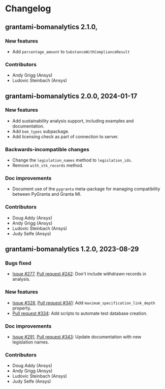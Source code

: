 # Changelog

## grantami-bomanalytics 2.1.0, <release date>

### New features

* Add `percentage_amount` to `SubstanceWithComplianceResult`

### Contributors

* Andy Grigg (Ansys)
* Ludovic Steinbach (Ansys)

## grantami-bomanalytics 2.0.0, 2024-01-17

### New features

* Add sustainability analysis support, including examples and documentation.
* Add `bom_types` subpackage.
* Add licensing check as part of connection to server.

### Backwards-incompatible changes

* Change the `legislation_names` method to `legislation_ids`.
* Remove `with_stk_records` method.

### Doc improvements

* Document use of the `pygranta` meta-package for managing compatibility between PyGranta and
  Granta MI.

### Contributors

* Doug Addy (Ansys)
* Andy Grigg (Ansys)
* Ludovic Steinbach (Ansys)
* Judy Selfe (Ansys)

## grantami-bomanalytics 1.2.0, 2023-08-29

### Bugs fixed

* [Issue #277](https://github.com/ansys/grantami-bomanalytics/issues/277),
  [Pull request #242](https://github.com/ansys/grantami-bomanalytics/pull/282): 
  Don't include withdrawn records in analysis.

### New features

* [Issue #328](https://github.com/ansys/grantami-bomanalytics/issues/328),
  [Pull request #341](https://github.com/ansys/grantami-bomanalytics/pull/341):
  Add `maximum_specification_link_depth` property.
* [Pull request #334](https://github.com/ansys/grantami-bomanalytics/pull/334):
  Add scripts to automate test database creation.

### Doc improvements

* [Issue #291](https://github.com/ansys/grantami-bomanalytics/issues/291),
  [Pull request #343](https://github.com/ansys/grantami-bomanalytics/pull/343):
  Update documentation with new legislation names.

### Contributors

* Doug Addy (Ansys)
* Andy Grigg (Ansys)
* Ludovic Steinbach (Ansys)
* Judy Selfe (Ansys)
